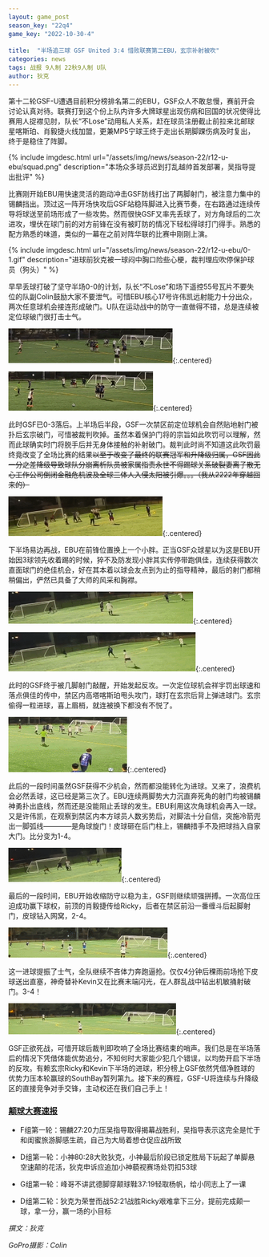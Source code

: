```yaml
---
layout: game_post
season_key: "22q4"
game_key: "2022-10-30-4"

title:  "半场追三球 GSF United 3:4 惜败联赛第二EBU，玄宗补射被吹"
categories: news
tags: 战报 9人制 22秋9人制 U队
author: 狄克
---
```


第十二轮GSF-U遭遇目前积分榜排名第二的EBU，GSF众人不敢怠慢，赛前开会讨论认真对待。联赛打到这个份上队内许多大牌球星出现伤病和回国的状况使得比赛用人捉襟见肘，队长“不Lose”动用私人关系，赶在球员注册截止前拉来北邮球星喀斯珀、肖毅捷火线加盟，更兼MP5宁球王终于走出长期脚踝伤病及时复出，终于是稳住了阵脚。

{% include imgdesc.html url="/assets/img/news/season-22/r12-u-ebu/squad.png" description="本场众多球员迟到打乱越帅首发部署，吴指导提出批评" %}

比赛刚开始EBU用快速灵活的跑动冲击GSF防线打出了两脚射门，被注意力集中的锡麟挡出。顶过这一阵开场快攻后GSF站稳阵脚进入比赛节奏，在右路通过连续传导将球送至前场形成了一些攻势。然而很快GSF又率先丢球了，对方角球后的二次进攻，埋伏在球门前的对方前锋在没有被盯防的情况下轻松得球打门得手。熟悉的配方熟悉的味道，类似的一幕在之前对阵华联的比赛中刚刚上演。

{% include imgdesc.html url="/assets/img/news/season-22/r12-u-ebu/0-1.gif" description="进球前狄克被一球闷中胸口险些心梗，裁判理应吹停保护球员（狗头）" %}

早早丢球打破了坚守半场0-0的计划，队长“不Lose”和场下遥控55号瓦片不要失位的队副Colin鼓励大家不要泄气。可惜EBU核心17号许伟凯远射能力十分出众，两次任意球机会接连形成破门。U队在运动战中的防守一直做得不错，总是连续被定位球破门很打击士气。

![](/assets/img/news/season-22/r12-u-ebu/0-2.gif){:.centered}

![](/assets/img/news/season-22/r12-u-ebu/0-3.gif){:.centered}

此时GSF已0-3落后。上半场后半段，GSF一次禁区前定位球机会自然贴地射门被扑后玄宗破门，可惜被裁判吹掉。虽然本着保护门将的宗旨如此吹罚可以理解，然而此球确实时门将脱手后并无身体接触的补射破门。裁判此时尚不知道这此吹罚最终竟改变了全场比赛的结果~~以至于改变了最终的联赛冠军和升降级归属，GSF因此一分之差降级导致球队分崩离析队员被家属指责永世不得踢球关系破裂妻离子散无心工作公司倒闭金融危机波及全球三体人入侵太阳被引爆。。。（我从2222年穿越回来的）~~

![](/assets/img/news/season-22/r12-u-ebu/goal-cancelled.gif){:.centered}

下半场易边再战，EBU在前锋位置换上一个小胖。正当GSF众球星以为这是EBU开始因3球领先收着踢的时候，猝不及防发现小胖其实传停带跑俱佳，连续获得数次直面球门的绝佳机会，好在其本着以球会友点到为止的指导精神，最后的射门都稍稍偏出，俨然已具备了大师的风采和胸襟。

![](/assets/img/news/season-22/r12-u-ebu/1.gif){:.centered}

![](/assets/img/news/season-22/r12-u-ebu/2.gif){:.centered}

此时的GSF终于被几脚射门敲醒，开始发起反攻。一次定位球机会祥宇罚出球速和落点俱佳的传中，禁区内高塔喀斯珀甩头攻门，球打在玄宗后背上弹进球门。玄宗偷得一粒进球，喜上眉梢，就连被换下都没有不悦了。

![](/assets/img/news/season-22/r12-u-ebu/1-3.gif){:.centered}

此后的一段时间虽然GSF获得不少机会，然而都没能转化为进球。又来了，浪费机会必然丢球，这已经是第三次了。EBU连续两脚势大力沉直奔死角的射门均被锡麟神勇扑出底线，然而还是没能阻止丢球的发生。EBU利用这次角球机会再入一球。又是许伟凯，在观察到禁区内本方球员人数劣势后，对脚法十分自信，突施冷箭兜出一脚弧线————是角球旋门！皮球砸在后门柱上，锡麟措手不及把球挡入自家大门。比分变为1-4。

![](/assets/img/news/season-22/r12-u-ebu/1-4.gif){:.centered}

最后的一段时间，EBU开始收缩防守以稳为主，GSF则继续顽强拼搏。一次高位压迫成功赢下球权，前顶的肖毅捷传给Ricky，后者在禁区前沿一番缠斗后起脚射门，皮球钻入网窝，2-4。

![](/assets/img/news/season-22/r12-u-ebu/2-4.gif){:.centered}

这一进球提振了士气，全队继续不吝体力奔跑逼抢。仅仅4分钟后稞雨前场抢下皮球送出直塞，神奇替补Kevin又在比赛末端闪光，在人群乱战中钻出机敏捅射破门。3-4！

![](/assets/img/news/season-22/r12-u-ebu/3-4.gif){:.centered}

GSF正欲死战，可惜开球后裁判即吹响了全场比赛结束的哨声。我们总是在半场落后的情况下凭借体能优势追分，不知何时大家能少犯几个错误，以均势开启下半场的反攻。有赖玄宗Ricky和Kevin下半场的进球，积分榜上GSF依然凭借净胜球的优势力压本轮赢球的SouthBay暂列第九。接下来的赛程，GSF-U将连续与升降级区的直接竞争对手交锋，主动权还在我们自己手上！

### [颠球大赛速报]({{site.baseurl_root}}/seasons/22q4-juggle/)

* F组第一轮：锡麟27:20力压吴指导取得揭幕战胜利，吴指导表示这完全是忙于和闺蜜旅游脚感生疏，自己为大局着想仓促应战所致

* D组第一轮：小神80:28大败狄克，小神最后阶段已锁定胜局下玩起了单脚悬空速颠的花活，狄克申诉应追加小神藐视赛场处罚扣53球

* G组第一轮：峰哥不讲武德脚穿颠球鞋37:19轻取杨帆，给小同志上了一课

* D组第二轮：狄克为荣誉而战52:21战胜Ricky艰难拿下三分，提前完成颠一球，拿一分，赢一场的小目标

*撰文：狄克*

*GoPro摄影：Colin*
